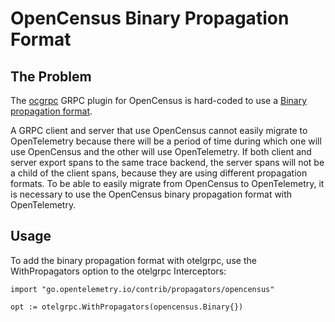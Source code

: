 # OpenCensus Binary Propagation Format

## The Problem

The [ocgrpc](https://github.com/census-instrumentation/opencensus-go/tree/master/plugin/ocgrpc) GRPC plugin for OpenCensus is hard-coded to use a [Binary propagation format](https://github.com/census-instrumentation/opencensus-go/blob/380f4078db9f3ee20e26a08105ceecccddf872b8/trace/propagation/propagation.go).

A GRPC client and server that use OpenCensus cannot easily migrate to OpenTelemetry because there will be a period of time during which one will use OpenCensus and the other will use OpenTelemetry.  If both client and server export spans to the same trace backend, the server spans will not be a child of the client spans, because they are using different propagation formats.  To be able to easily migrate from OpenCensus to OpenTelemetry, it is necessary to use the OpenCensus binary propagation format with OpenTelemetry.

## Usage

To add the binary propagation format with otelgrpc, use the WithPropagators option to the otelgrpc Interceptors:

```golang
import "go.opentelemetry.io/contrib/propagators/opencensus"

opt := otelgrpc.WithPropagators(opencensus.Binary{})
```
